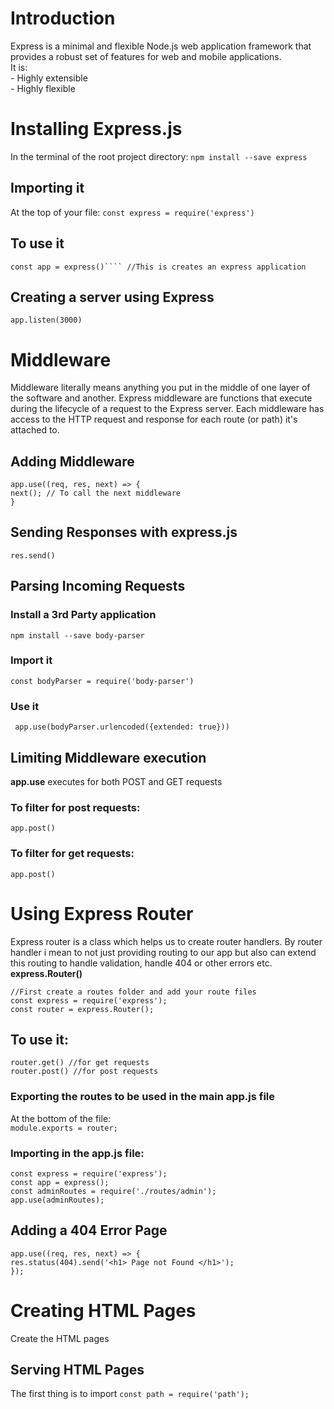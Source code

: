 # Introduction
Express is a minimal and flexible Node.js web application framework that provides a robust set of features for web and mobile applications. </br>
It is:</br> - Highly extensible </br>
       - Highly flexible

# Installing Express.js
In the terminal of the root project directory: ```npm install --save express```

## Importing it
At the top of your file: ```const express = require('express')```

## To use it
```const app = express()```` //This is creates an express application ```

## Creating a server using Express
```
app.listen(3000)
```

# Middleware
Middleware literally means anything you put in the middle of one layer of the software and another. Express middleware are functions that execute during the lifecycle of a request to the Express server. Each middleware has access to the HTTP request and response for each route (or path) it's attached to.

## Adding Middleware
```
app.use((req, res, next) => {
next(); // To call the next middleware
}
```
## Sending Responses with express.js
```res.send()```

## Parsing Incoming Requests
### Install a 3rd Party application 
```npm install --save body-parser```

### Import it
```const bodyParser = require('body-parser')```

### Use it
``` app.use(bodyParser.urlencoded({extended: true}))```

## Limiting Middleware execution 

**app.use** executes for both POST and GET requests

### To filter for post requests: 
```
app.post()
```
### To filter for get requests: 
```
app.post()
```
# Using Express Router
Express router is a class which helps us to create router handlers. By router handler i mean to not just providing routing to our app but also can extend this routing to handle validation, handle 404 or other errors etc. </br>
**express.Router()**

```
//First create a routes folder and add your route files
const express = require('express');
const router = express.Router();
```
## To use it:
```
router.get() //for get requests
router.post() //for post requests

```
### Exporting the routes to be used in the main app.js file
At the bottom of the file: </br>
```module.exports = router;```

### Importing in the app.js file:

```
const express = require('express');
const app = express();
const adminRoutes = require('./routes/admin');
app.use(adminRoutes);
```
## Adding a 404 Error Page
```
app.use((req, res, next) => {
res.status(404).send('<h1> Page not Found </h1>');
});
```

# Creating HTML Pages
Create the HTML pages
## Serving HTML Pages
The first thing is to import ```const path = require('path');```
